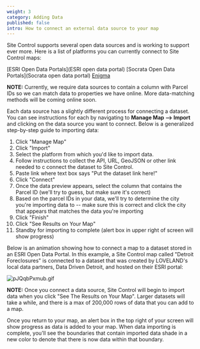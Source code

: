 ```yaml
---
weight: 3
category: Adding Data
published: false
intro: How to connect an external data source to your map
---
```

Site Control supports several open data sources and is working to support ever more. Here is a list of platforms you can currently connect to Site Control maps:

[ESRI Open Data Portals](ESRI open data portal) 
[Socrata Open Data Portals](Socrata open data portal) 
[Enigma](Enigma)

**NOTE:** Currently, we require data sources to contain a column with Parcel IDs so we can match data to properties we have online. More data-matching methods will be coming online soon.

Each data source has a slightly different process for connecting a dataset. You can see instructions for each by navigating to **Manage Map --> Import** and clicking on the data source you want to connect. Below is a generalized step-by-step guide to importing data:

  1. Click "Manage Map"
  2. Click "Import"
  3. Select the platform from which you'd like to import data.
  4. Follow instructions to collect the API, URL, GeoJSON or other link needed to c connect the dataset to Site Control.
  5. Paste link where text box says "Put the dataset link here!"
  6. Click "Connect"
  7. Once the data preview appears, select the column that contains the Parcel ID (we'll try to guess, but make sure it's correct)
  8. Based on the parcel IDs in your data, we'll try to determine the city you're importing data to -- make sure this is correct and click the city that appears that matches the data you're importing
  9. Click "Finish"
  10. Click "See Results on Your Map"
  11. Standby for importing to complete (alert box in upper right of screen will show progress)

Below is an animation showing how to connect a map to a dataset stored in an ESRI Open Data Portal. In this example, a Site Control map called "Detroit Foreclosures" is connected to a dataset that was created by LOVELAND's local data partners, Data Driven Detroit, and hosted on their ESRI portal:

![pJQqbPxmub.gif]({{site.baseurl}}/img/pJQqbPxmub.gif)

**NOTE:** Once you connect a data source, Site Control will begin to import data when you click "See The Results on Your Map". Larger datasets will take a while, and there is a max of 200,000 rows of data that you can add to a map.

Once you return to your map, an alert box in the top right of your screen will show progress as data is added to your map. When data importing is complete, you'll see the boundaries that contain imported data shade in a new color to denote that there is now data within that boundary.
